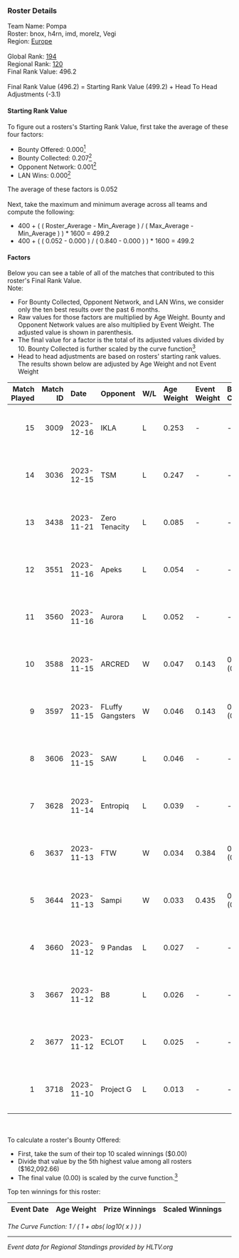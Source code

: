 ### Roster Details<br />
Team Name: Pompa<br />
Roster: bnox, h4rn, imd, morelz, Vegi<br />
Region: [Europe]( ../standings_europe.md)<br />
<br />
Global Rank: [194](../standings_global.md)<br />
Regional Rank: [120]( ../standings_europe.md)<br />
Final Rank Value:  496.2<br />
<br />
Final Rank Value (496.2) = Starting Rank Value (499.2) + Head To Head Adjustments (-3.1)<br />

#### Starting Rank Value<br />
To figure out a rosters's Starting Rank Value, first take the average of these four factors:<br />
- Bounty Offered: 0.000[<sup>1</sup>](#table2)
- Bounty Collected: 0.207[<sup>2</sup>](#table1)
- Opponent Network: 0.001[<sup>2</sup>](#table1)
- LAN Wins: 0.000[<sup>2</sup>](#table1)

The average of these factors is 0.052<br />
<br />
Next, take the maximum and minimum average across all teams and compute the following:<br />
- 400 + ( ( Roster_Average - Min_Average ) / ( Max_Average - Min_Average ) ) * 1600 = 499.2
- 400 + ( ( 0.052 - 0.000 ) / ( 0.840 - 0.000 ) ) * 1600 = 499.2


#### Factors<br />
Below you can see a table of all of the matches that contributed to this roster's Final Rank Value.<br />
Note:<br />

- For Bounty Collected, Opponent Network, and LAN Wins, we consider only the ten best results over the past 6 months.
- Raw values for those factors are multiplied by Age Weight. Bounty and Opponent Network values are also multiplied by Event Weight. The adjusted value is shown in parenthesis.
- The final value for a factor is the total of its adjusted values divided by 10. Bounty Collected is further scaled by the curve function[<sup>3</sup>](#curveFunction)
- Head to head adjustments are based on rosters' starting rank values. The results shown below are adjusted by Age Weight and not Event Weight
<span id="table1"></span><br />


| Match Played | Match ID | Date       | Opponent         | W/L | Age Weight | Event Weight | Bounty Collected | Opponent Network | LAN Wins  | H2H Adj. | Roster                         |
| -: | -: | :- | :- | :- | :- | :- | :- | :- | :- | -: | :- |
|           15 |     3009 | 2023-12-16 | IKLA             | L   | 0.253      | -            | -                | -                | -         |    -3.23 | bnox, h4rn, imd, morelz, Vegi  |
|           14 |     3036 | 2023-12-15 | TSM              | L   | 0.247      | -            | -                | -                | -         |    -1.88 | bnox, emi, h4rn, morelz, Vegi  |
|           13 |     3438 | 2023-11-21 | Zero Tenacity    | L   | 0.085      | -            | -                | -                | -         |    -0.20 | bnox, emi, h4rn, morelz, Vegi  |
|           12 |     3551 | 2023-11-16 | Apeks            | L   | 0.054      | -            | -                | -                | -         |    -0.01 | bnox, emi, h4rn, morelz, Vegi  |
|           11 |     3560 | 2023-11-16 | Aurora           | L   | 0.052      | -            | -                | -                | -         |    -0.00 | bnox, emi, h4rn, morelz, Vegi  |
|           10 |     3588 | 2023-11-15 | ARCRED           | W   | 0.047      | 0.143        | 0.004 (0.000)    | 0.198 (0.001)    | 0 (0.000) |     1.15 | bnox, emi, h4rn, morelz, Vegi  |
|            9 |     3597 | 2023-11-15 | FLuffy Gangsters | W   | 0.046      | 0.143        | 0.000 (0.000)    | 0.000 (0.000)    | 0 (0.000) |     0.53 | bnox, emi, h4rn, morelz, Vegi  |
|            8 |     3606 | 2023-11-15 | SAW              | L   | 0.046      | -            | -                | -                | -         |    -0.01 | bnox, emi, h4rn, jedqr, morelz |
|            7 |     3628 | 2023-11-14 | Entropiq         | L   | 0.039      | -            | -                | -                | -         |    -0.25 | bnox, emi, h4rn, morelz, Vegi  |
|            6 |     3637 | 2023-11-13 | FTW              | W   | 0.034      | 0.384        | 0.002 (0.000)    | 0.012 (0.000)    | 0 (0.000) |     0.73 | bnox, emi, h4rn, morelz, Vegi  |
|            5 |     3644 | 2023-11-13 | Sampi            | W   | 0.033      | 0.435        | 0.101 (0.001)    | 0.731 (0.010)    | 0 (0.000) |     0.97 | bnox, emi, h4rn, jedqr, morelz |
|            4 |     3660 | 2023-11-12 | 9 Pandas         | L   | 0.027      | -            | -                | -                | -         |    -0.03 | bnox, emi, h4rn, morelz, SLY   |
|            3 |     3667 | 2023-11-12 | B8               | L   | 0.026      | -            | -                | -                | -         |    -0.39 | bnox, emi, h4rn, morelz, SLY   |
|            2 |     3677 | 2023-11-12 | ECLOT            | L   | 0.025      | -            | -                | -                | -         |    -0.21 | bnox, emi, h4rn, morelz, SLY   |
|            1 |     3718 | 2023-11-10 | Project G        | L   | 0.013      | -            | -                | -                | -         |    -0.23 | bnox, emi, h4rn, morelz, SLY   |

<br />
<span id="table2"></span><br />
To calculate a roster's Bounty Offered:<br />

- First, take the sum of their top 10 scaled winnings ($0.00)
- Divide that value by the 5th highest value among all rosters ($162,092.66)
- The final value (0.00) is scaled by the curve function.[<sup>3</sup>](#curveFunction)

Top ten winnings for this roster:<br />

| Event Date | Age Weight | Prize Winnings | Scaled Winnings |
| :- | -: | :- | :- |


<span id="curveFunction"></span>_The Curve Function: 1 / ( 1 + abs( log10( x ) ) )_<br />

---
_Event data for Regional Standings provided by HLTV.org_<br />
